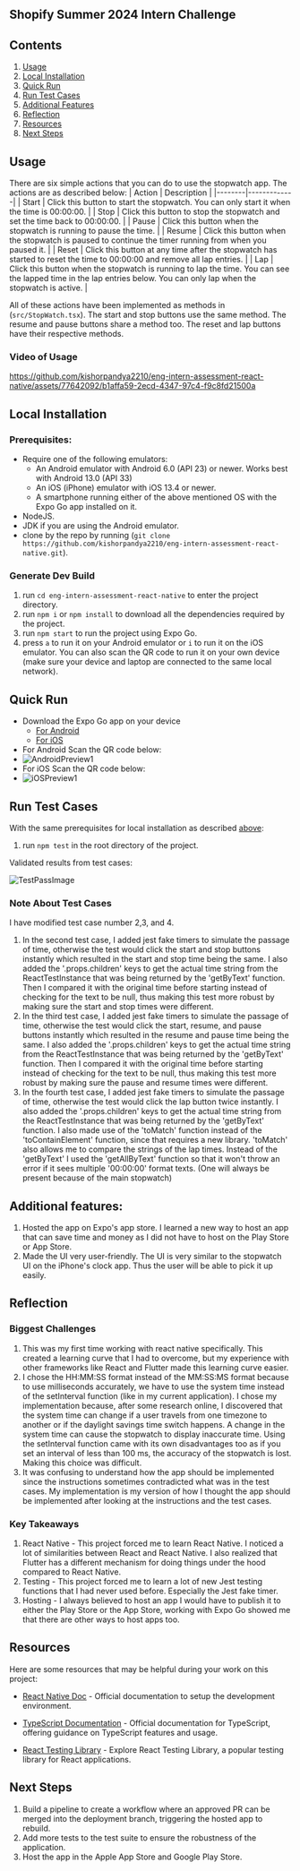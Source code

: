 ## Shopify Summer 2024 Intern Challenge

## Contents
1. [Usage](#usage)
2. [Local Installation](#local-installation)
3. [Quick Run](#quick-run)
4. [Run Test Cases](#run-test-cases)
5. [Additional Features](#additional-features)
6. [Reflection](#reflection)
7. [Resources](#resources)
8. [Next Steps](#next-steps)

## Usage
There are six simple actions that you can do to use the stopwatch app.
The actions are as described below:
| Action | Description |
|--------|-------------|
| Start | Click this button to start the stopwatch. You can only start it when the time is 00:00:00. |
| Stop | Click this button to stop the stopwatch and set the time back to 00:00:00. |
| Pause | Click this button when the stopwatch is running to pause the time. |
| Resume | Click this button when the stopwatch is paused to continue the timer running from when you paused it. |
| Reset | Click this button at any time after the stopwatch has started to reset the time to 00:00:00 and remove all lap entries. |
| Lap | Click this button when the stopwatch is running to lap the time. You can see the lapped time in the lap entries below. You can only lap when the stopwatch is active. |

All of these actions have been implemented as methods in (`src/StopWatch.tsx`). The start and stop buttons use the same method. The resume and pause buttons share a method too. The reset and lap buttons have their respective methods.

### Video of Usage

https://github.com/kishorpandya2210/eng-intern-assessment-react-native/assets/77642092/b1affa59-2ecd-4347-97c4-f9c8fd21500a


## Local Installation

### Prerequisites:
- Require one of the following emulators:
  - An Android emulator with Android 6.0 (API 23) or newer. Works best with Android 13.0 (API 33)
  - An iOS (iPhone) emulator with iOS 13.4 or newer.
  - A smartphone running either of the above mentioned OS with the Expo Go app installed on it.
- NodeJS.
- JDK if you are using the Android emulator.
- clone by the repo by running (`git clone https://github.com/kishorpandya2210/eng-intern-assessment-react-native.git`).

### Generate Dev Build
1. run `cd eng-intern-assessment-react-native` to enter the project directory.
2. run `npm i` or `npm install` to download all the dependencies required by the project.
3. run `npm start` to run the project using Expo Go.
4. press `a` to run it on your Android emulator or `i` to run it on the iOS emulator. You can also scan the QR code to run it on your own device (make sure your device and laptop are connected to the same local network).

## Quick Run
- Download the Expo Go app on your device
  - [For Android](https://play.google.com/store/apps/details?id=host.exp.exponent&hl=en_CA&gl=US&pli=1)
  - [For iOS](https://apps.apple.com/us/app/expo-go/id982107779)
- For Android Scan the QR code below:
- ![AndroidPreview1](https://github.com/kishorpandya2210/eng-intern-assessment-react-native/assets/77642092/3ff648d2-5fc7-497b-a094-e94d61aa590c)
- For iOS Scan the QR code below:
- ![iOSPreview1](https://github.com/kishorpandya2210/eng-intern-assessment-react-native/assets/77642092/edd79fca-872e-4db7-8bc7-6bcde151835b)


## Run Test Cases
With the same prerequisites for local installation as described [above](#local-installation):
1. run `npm test` in the root directory of the project.

Validated results from test cases:

![TestPassImage](https://github.com/kishorpandya2210/eng-intern-assessment-react-native/assets/77642092/5d3d1681-9f32-4554-b2e4-77990d2e144a)

### Note About Test Cases
I have modified test case number 2,3, and 4.
1. In the second test case, I added jest fake timers to simulate the passage of time, otherwise the test would click the start and stop buttons instantly which resulted in the start and stop time being the same. I also added the '.props.children' keys to get the actual time string from the ReactTestInstance that was being returned by the 'getByText' function. Then I compared it with the original time before starting instead of checking for the text to be null, thus making this test more robust by making sure the start and stop times were different.
2. In the third test case, I added jest fake timers to simulate the passage of time, otherwise the test would click the start, resume, and pause buttons instantly which resulted in the resume and pause time being the same. I also added the '.props.children' keys to get the actual time string from the ReactTestInstance that was being returned by the 'getByText' function. Then I compared it with the original time before starting instead of checking for the text to be null, thus making this test more robust by making sure the pause and resume times were different.
3. In the fourth test case, I added jest fake timers to simulate the passage of time, otherwise the test would click the lap button twice instantly. I also added the '.props.children' keys to get the actual time string from the ReactTestInstance that was being returned by the 'getByText' function. I also made use of the 'toMatch' function instead of the 'toContainElement' function, since that requires a new library. 'toMatch' also allows me to compare the strings of the lap times. Instead of the 'getByText' I used the 'getAllByText' function so that it won't throw an error if it sees multiple '00:00:00' format texts. (One will always be present because of the main stopwatch)


## Additional features:
1. Hosted the app on Expo's app store. I learned a new way to host an app that can save time and money as I did not have to host on the Play Store or App Store.
2. Made the UI very user-friendly. The UI is very similar to the stopwatch UI on the iPhone's clock app. Thus the user will be able to pick it up easily.

## Reflection
### Biggest Challenges
1. This was my first time working with react native specifically. This created a learning curve that I had to overcome, but my experience with other frameworks like React and Flutter made this learning curve easier.
2. I chose the HH:MM:SS format instead of the MM:SS:MS format because to use milliseconds accurately, we have to use the system time instead of the setInterval function (like in my current application). I chose my implementation because, after some research online, I discovered that the system time can change if a user travels from one timezone to another or if the daylight savings time switch happens. A change in the system time can cause the stopwatch to display inaccurate time. Using the setInterval function came with its own disadvantages too as if you set an interval of less than 100 ms, the accuracy of the stopwatch is lost. Making this choice was difficult.
3. It was confusing to understand how the app should be implemented since the instructions sometimes contradicted what was in the test cases. My implementation is my version of how I thought the app should be implemented after looking at the instructions and the test cases.

### Key Takeaways
1. React Native - This project forced me to learn React Native. I noticed a lot of similarities between React and React Native. I also realized that Flutter has a different mechanism for doing things under the hood compared to React Native.
2. Testing - This project forced me to learn a lot of new Jest testing functions that I had never used before. Especially the Jest fake timer.
3. Hosting - I always believed to host an app I would have to publish it to either the Play Store or the App Store, working with Expo Go showed me that there are other ways to host apps too.

## Resources
Here are some resources that may be helpful during your work on this project:

- [React Native Doc](https://reactnative.dev/docs/environment-setup) - Official documentation to setup the development environment.

- [TypeScript Documentation](https://www.typescriptlang.org/docs/) - Official documentation for TypeScript, offering guidance on TypeScript features and usage.

- [React Testing Library](https://testing-library.com/docs/react-testing-library/intro/) - Explore React Testing Library, a popular testing library for React applications.

## Next Steps
1. Build a pipeline to create a workflow where an approved PR can be merged into the deployment branch, triggering the hosted app to rebuild.
2. Add more tests to the test suite to ensure the robustness of the application.
3. Host the app in the Apple App Store and Google Play Store.
